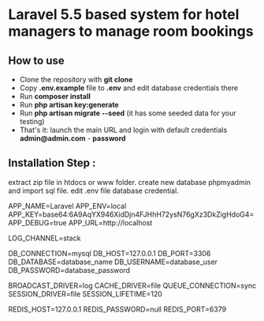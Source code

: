 # Laravel 5.5 based system for hotel managers to manage room bookings




## How to use

- Clone the repository with __git clone__
- Copy __.env.example__ file to __.env__ and edit database credentials there
- Run __composer install__
- Run __php artisan key:generate__
- Run __php artisan migrate --seed__ (it has some seeded data for your testing)
- That's it: launch the main URL and login with default credentials __admin@admin.com__ - __password__


## Installation Step :
extract zip file in htdocs or www folder.
create new database phpmyadmin and import sql file.
edit .env file database credential.
 

APP_NAME=Laravel
APP_ENV=local
APP_KEY=base64:6A9AqYX946XidDjn4FJHhH72ysN76gXz3DkZigHdoG4=
APP_DEBUG=true
APP_URL=http://localhost

LOG_CHANNEL=stack

DB_CONNECTION=mysql
DB_HOST=127.0.0.1
DB_PORT=3306
DB_DATABASE=database_name
DB_USERNAME=database_user
DB_PASSWORD=database_password

BROADCAST_DRIVER=log
CACHE_DRIVER=file
QUEUE_CONNECTION=sync
SESSION_DRIVER=file
SESSION_LIFETIME=120

REDIS_HOST=127.0.0.1
REDIS_PASSWORD=null
REDIS_PORT=6379
